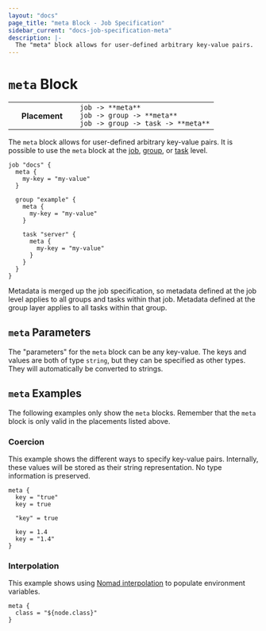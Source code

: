 ```yaml
---
layout: "docs"
page_title: "meta Block - Job Specification"
sidebar_current: "docs-job-specification-meta"
description: |-
  The "meta" block allows for user-defined arbitrary key-value pairs.
---
```


# `meta` Block

<table class="table table-bordered table-striped">
  <tr>
    <th width="120">Placement</th>
    <td>
      <code>job -> **meta**</code>
      <br>
      <code>job -> group -> **meta**</code>
      <br>
      <code>job -> group -> task -> **meta**</code>
    </td>
  </tr>
</table>

The `meta` block allows for user-defined arbitrary key-value pairs. It is
possible to use the `meta` block at the [job][], [group][], or [task][] level.

```hcl
job "docs" {
  meta {
    my-key = "my-value"
  }

  group "example" {
    meta {
      my-key = "my-value"
    }

    task "server" {
      meta {
        my-key = "my-value"
      }
    }
  }
}
```

Metadata is merged up the job specification, so metadata defined at the job
level applies to all groups and tasks within that job. Metadata defined at the
group layer applies to all tasks within that group.

## `meta` Parameters

The "parameters" for the `meta` block can be any key-value. The keys and values
are both of type `string`, but they can be specified as other types. They will
automatically be converted to strings.

## `meta` Examples

The following examples only show the `meta` blocks. Remember that the
`meta` block is only valid in the placements listed above.

### Coercion

This example shows the different ways to specify key-value pairs. Internally,
these values will be stored as their string representation. No type information
is preserved.

```hcl
meta {
  key = "true"
  key = true

  "key" = true

  key = 1.4
  key = "1.4"
}
```

### Interpolation

This example shows using [Nomad interpolation][interpolation] to populate
environment variables.

```hcl
meta {
  class = "${node.class}"
}
```

[job]: /docs/job-specification/job.html "Nomad job Job Specification"
[group]: /docs/job-specification/group.html "Nomad group Job Specification"
[task]: /docs/job-specification/task.html "Nomad task Job Specification"
[interpolation]: /docs/runtime/interpolation.html "Nomad interpolation"
